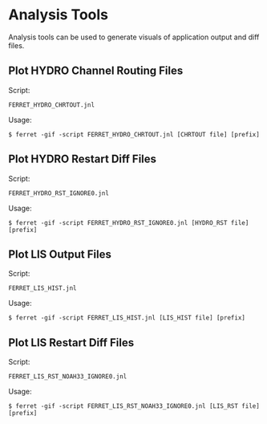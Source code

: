 # Analysis Tools
Analysis tools can be used to generate visuals of application output and diff files.

## Plot HYDRO Channel Routing Files
Script:
```
FERRET_HYDRO_CHRTOUT.jnl
```
Usage:
```
$ ferret -gif -script FERRET_HYDRO_CHRTOUT.jnl [CHRTOUT file] [prefix]
```

## Plot HYDRO Restart Diff Files
Script:
```
FERRET_HYDRO_RST_IGNORE0.jnl
```
Usage:
```
$ ferret -gif -script FERRET_HYDRO_RST_IGNORE0.jnl [HYDRO_RST file] [prefix]
```

## Plot LIS Output Files
Script:
```
FERRET_LIS_HIST.jnl
```
Usage:
```
$ ferret -gif -script FERRET_LIS_HIST.jnl [LIS_HIST file] [prefix]
```

## Plot LIS Restart Diff Files
Script:
```
FERRET_LIS_RST_NOAH33_IGNORE0.jnl
```
Usage:
```
$ ferret -gif -script FERRET_LIS_RST_NOAH33_IGNORE0.jnl [LIS_RST file] [prefix]
```
